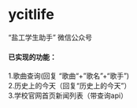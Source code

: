 ycitlife
====================================
“盐工学生助手” 微信公众号

#### 已实现的功能：
1.歌曲查询(回复 “歌曲“+”歌名”+“歌手”)  
2.历史上的今天（回复“历史上的今天”）  
3.学校官网首页新闻列表（带查询api）  
